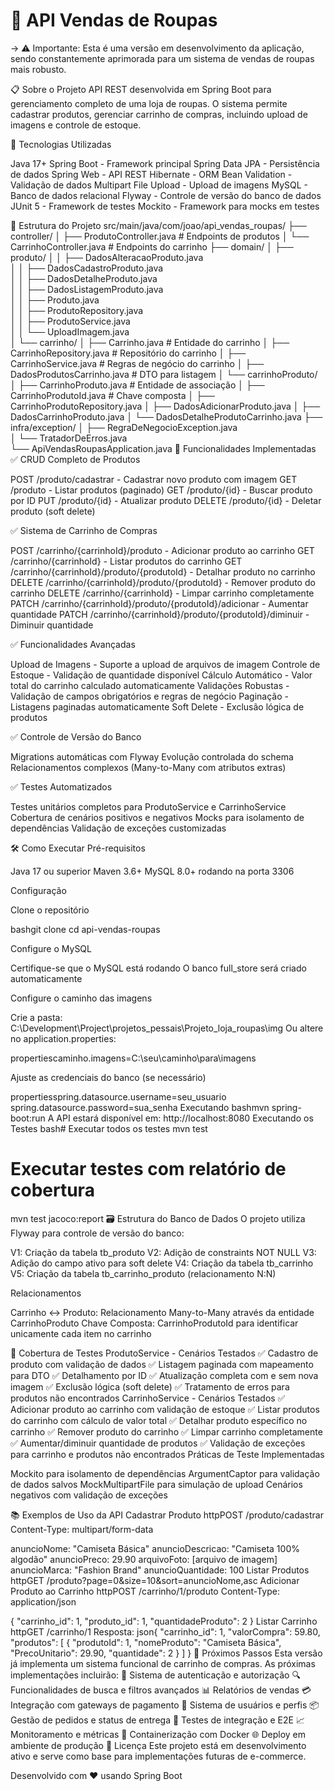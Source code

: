 # 👕 API Vendas de Roupas

-> ⚠️ Importante: Esta é uma versão em desenvolvimento da aplicação, sendo constantemente aprimorada para um sistema de vendas de roupas mais robusto.

📋 Sobre o Projeto
API REST desenvolvida em Spring Boot para gerenciamento completo de uma loja de roupas. O sistema permite cadastrar produtos, gerenciar carrinho de compras, incluindo upload de imagens e controle de estoque.

🚀 Tecnologias Utilizadas

Java 17+
Spring Boot - Framework principal
Spring Data JPA - Persistência de dados
Spring Web - API REST
Hibernate - ORM
Bean Validation - Validação de dados
Multipart File Upload - Upload de imagens
MySQL - Banco de dados relacional
Flyway - Controle de versão do banco de dados
JUnit 5 - Framework de testes
Mockito - Framework para mocks em testes

📁 Estrutura do Projeto
src/main/java/com/joao/api_vendas_roupas/
├── controller/
│   ├── ProdutoController.java          # Endpoints de produtos
│   └── CarrinhoController.java         # Endpoints do carrinho
├── domain/
│   ├── produto/
│   │   ├── DadosAlteracaoProduto.java     
│   │   ├── DadosCadastroProduto.java      
│   │   ├── DadosDetalheProduto.java       
│   │   ├── DadosListagemProduto.java      
│   │   ├── Produto.java                   
│   │   ├── ProdutoRepository.java         
│   │   ├── ProdutoService.java            
│   │   └── UploadImagem.java              
│   └── carrinho/
│       ├── Carrinho.java                  # Entidade do carrinho
│       ├── CarrinhoRepository.java        # Repositório do carrinho
│       ├── CarrinhoService.java           # Regras de negócio do carrinho
│       ├── DadosProdutosCarrinho.java     # DTO para listagem
│       └── carrinhoProduto/
│           ├── CarrinhoProduto.java       # Entidade de associação
│           ├── CarrinhoProdutoId.java     # Chave composta
│           ├── CarrinhoProdutoRepository.java
│           ├── DadosAdicionarProduto.java
│           ├── DadosCarrinhoProduto.java
│           └── DadosDetalheProdutoCarrinho.java
├── infra/exception/
│   ├── RegraDeNegocioException.java   
│   └── TratadorDeErros.java           
└── ApiVendasRoupasApplication.java
🎯 Funcionalidades Implementadas
✅ CRUD Completo de Produtos

POST /produto/cadastrar - Cadastrar novo produto com imagem
GET /produto - Listar produtos (paginado)
GET /produto/{id} - Buscar produto por ID
PUT /produto/{id} - Atualizar produto
DELETE /produto/{id} - Deletar produto (soft delete)

✅ Sistema de Carrinho de Compras

POST /carrinho/{carrinhoId}/produto - Adicionar produto ao carrinho
GET /carrinho/{carrinhoId} - Listar produtos do carrinho
GET /carrinho/{carrinhoId}/produto/{produtoId} - Detalhar produto no carrinho
DELETE /carrinho/{carrinhoId}/produto/{produtoId} - Remover produto do carrinho
DELETE /carrinho/{carrinhoId} - Limpar carrinho completamente
PATCH /carrinho/{carrinhoId}/produto/{produtoId}/adicionar - Aumentar quantidade
PATCH /carrinho/{carrinhoId}/produto/{produtoId}/diminuir - Diminuir quantidade

✅ Funcionalidades Avançadas

Upload de Imagens - Suporte a upload de arquivos de imagem
Controle de Estoque - Validação de quantidade disponível
Cálculo Automático - Valor total do carrinho calculado automaticamente
Validações Robustas - Validação de campos obrigatórios e regras de negócio
Paginação - Listagens paginadas automaticamente
Soft Delete - Exclusão lógica de produtos

✅ Controle de Versão do Banco

Migrations automáticas com Flyway
Evolução controlada do schema
Relacionamentos complexos (Many-to-Many com atributos extras)

✅ Testes Automatizados

Testes unitários completos para ProdutoService e CarrinhoService
Cobertura de cenários positivos e negativos
Mocks para isolamento de dependências
Validação de exceções customizadas

🛠️ Como Executar
Pré-requisitos

Java 17 ou superior
Maven 3.6+
MySQL 8.0+ rodando na porta 3306

Configuração

Clone o repositório

bashgit clone <seu-repositorio>
cd api-vendas-roupas

Configure o MySQL

Certifique-se que o MySQL está rodando
O banco full_store será criado automaticamente


Configure o caminho das imagens

Crie a pasta: C:\Development\Project\projetos_pessais\Projeto_loja_roupas\img
Ou altere no application.properties:

propertiescaminho.imagens=C:\\seu\\caminho\\para\\imagens

Ajuste as credenciais do banco (se necessário)

propertiesspring.datasource.username=seu_usuario
spring.datasource.password=sua_senha
Executando
bashmvn spring-boot:run
A API estará disponível em: http://localhost:8080
Executando os Testes
bash# Executar todos os testes
mvn test

# Executar testes com relatório de cobertura
mvn test jacoco:report
🗃️ Estrutura do Banco de Dados
O projeto utiliza Flyway para controle de versão do banco:

V1: Criação da tabela tb_produto
V2: Adição de constraints NOT NULL
V3: Adição do campo ativo para soft delete
V4: Criação da tabela tb_carrinho
V5: Criação da tabela tb_carrinho_produto (relacionamento N:N)

Relacionamentos

Carrinho ↔ Produto: Relacionamento Many-to-Many através da entidade CarrinhoProduto
Chave Composta: CarrinhoProdutoId para identificar unicamente cada item no carrinho

🧪 Cobertura de Testes
ProdutoService - Cenários Testados
✅ Cadastro de produto com validação de dados
✅ Listagem paginada com mapeamento para DTO
✅ Detalhamento por ID
✅ Atualização completa com e sem nova imagem
✅ Exclusão lógica (soft delete)
✅ Tratamento de erros para produtos não encontrados
CarrinhoService - Cenários Testados
✅ Adicionar produto ao carrinho com validação de estoque
✅ Listar produtos do carrinho com cálculo de valor total
✅ Detalhar produto específico no carrinho
✅ Remover produto do carrinho
✅ Limpar carrinho completamente
✅ Aumentar/diminuir quantidade de produtos
✅ Validação de exceções para carrinho e produtos não encontrados
Práticas de Teste Implementadas

Mockito para isolamento de dependências
ArgumentCaptor para validação de dados salvos
MockMultipartFile para simulação de upload
Cenários negativos com validação de exceções

📚 Exemplos de Uso da API
Cadastrar Produto
httpPOST /produto/cadastrar
Content-Type: multipart/form-data

anuncioNome: "Camiseta Básica"
anuncioDescricao: "Camiseta 100% algodão"
anuncioPreco: 29.90
arquivoFoto: [arquivo de imagem]
anuncioMarca: "Fashion Brand"
anuncioQuantidade: 100
Listar Produtos
httpGET /produto?page=0&size=10&sort=anuncioNome,asc
Adicionar Produto ao Carrinho
httpPOST /carrinho/1/produto
Content-Type: application/json

{
  "carrinho_id": 1,
  "produto_id": 1,
  "quantidadeProduto": 2
}
Listar Carrinho
httpGET /carrinho/1
Resposta:
json{
  "carrinho_id": 1,
  "valorCompra": 59.80,
  "produtos": [
    {
      "produtoId": 1,
      "nomeProduto": "Camiseta Básica",
      "PrecoUnitario": 29.90,
      "quantidade": 2
    }
  ]
}
🎯 Próximos Passos
Esta versão já implementa um sistema funcional de carrinho de compras. As próximas implementações incluirão:
🔐 Sistema de autenticação e autorização
🔍 Funcionalidades de busca e filtros avançados
📊 Relatórios de vendas
💳 Integração com gateways de pagamento
👤 Sistema de usuários e perfis
📦 Gestão de pedidos e status de entrega
🧪 Testes de integração e E2E
📈 Monitoramento e métricas
🐳 Containerização com Docker
🌐 Deploy em ambiente de produção
📄 Licença
Este projeto está em desenvolvimento ativo e serve como base para implementações futuras de e-commerce.

Desenvolvido com ❤️ usando Spring Boot
